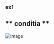 ### ex1 
 ## ** conditia ** 


![image](https://github.com/AnaTurcanu/MSSQL/blob/master/lab5BD/Capture.PNG)


